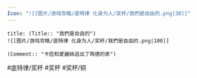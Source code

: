 ```yaml
---
Icon: "![[图片/游戏攻略/底特律 化身为人/奖杯/我們是自由的.png|30]]"
---
```

```ad-common-bronze-trophy
title: (Title:: "我們是自由的")
![[图片/游戏攻略/底特律 化身为人/奖杯/我們是自由的.png|100]]

(Comment:: "卡菈和愛麗絲逃出了陶德的家")
```

#底特律/奖杯 #奖杯 #奖杯/铜
